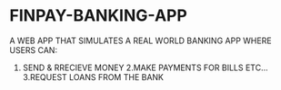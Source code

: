 # FINPAY-BANKING-APP
A WEB APP THAT SIMULATES A REAL WORLD BANKING APP WHERE USERS CAN:
1. SEND & RRECIEVE MONEY
2.MAKE PAYMENTS FOR BILLS ETC...
3.REQUEST LOANS FROM THE BANK
